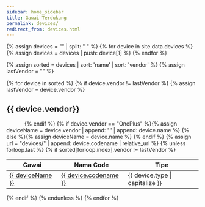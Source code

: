```yaml
---
sidebar: home_sidebar
title: Gawai Terdukung
permalink: devices/
redirect_from: devices.html
---
```

{% assign devices = "" | split: " " %}
{% for device in site.data.devices %}
{% assign devices = devices | push: device[1] %}
{% endfor %}

{% assign sorted = devices | sort: 'name' | sort: 'vendor' %}
{% assign lastVendor = "" %}

{% for device in sorted %}
{% if device.vendor != lastVendor %}
{% assign lastVendor = device.vendor %}
## {{ device.vendor}}

<table class="device">
  <thead>
  <tr>
    <th><b>Gawai</b></th>
    <th><b>Nama Code</b></th>
    <th><b>Tipe</b></th>
  </tr>
  </thead>
{% endif %}
  {% if device.vendor == "OnePlus" %}{% assign deviceName = device.vendor | append: ' ' | append: device.name %}
  {% else %}{% assign deviceName = device.name %}
  {% endif %}
  {% assign url = "devices/" | append: device.codename | relative_url %}
  <tr>
    <td onClick="location.href='{{ url }}'"><a href="{{ url }}">{{ deviceName }}</a></td>
    <td onClick="location.href='{{ url }}'"><a href="{{ url }}">{{ device.codename }}</a></td>
    <td>{{ device.type | capitalize }}</td>
  </tr>
{% unless forloop.last %}
  {% if sorted[forloop.index].vendor != lastVendor %}
  </table>
  {% endif %}
{% endunless %}
{% endfor %}
